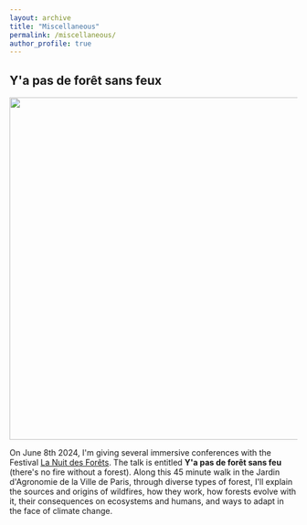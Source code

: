 ```yaml
---
layout: archive
title: "Miscellaneous"
permalink: /miscellaneous/
author_profile: true
---
```


## Y'a pas de forêt sans feux
<img src="[https://sim-jean.github.io/files/nuit_des_forets.png" width="600">


On June 8th 2024, I'm giving several immersive conferences with the Festival [La Nuit des Forêts](https://nuitsdesforets.com/). The talk is entitled **Y'a pas de forêt sans feu** (there's no fire without a forest). Along this 45 minute walk in the Jardin d'Agronomie de la Ville de Paris, through diverse types of forest, I'll explain the sources and origins of wildfires, how they work, how forests evolve with it, their consequences on ecosystems and humans, and ways to adapt in the face of climate change. 
